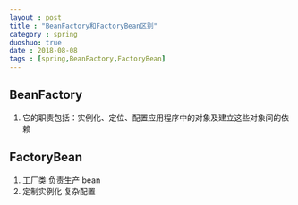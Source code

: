 ```yaml
---
layout : post
title : "BeanFactory和FactoryBean区别"
category : spring
duoshuo: true
date : 2018-08-08
tags : [spring,BeanFactory,FactoryBean]
---
```

## BeanFactory ##
1. 它的职责包括：实例化、定位、配置应用程序中的对象及建立这些对象间的依赖


## FactoryBean ##
1. 工厂类 负责生产 bean
2. 定制实例化 复杂配置







